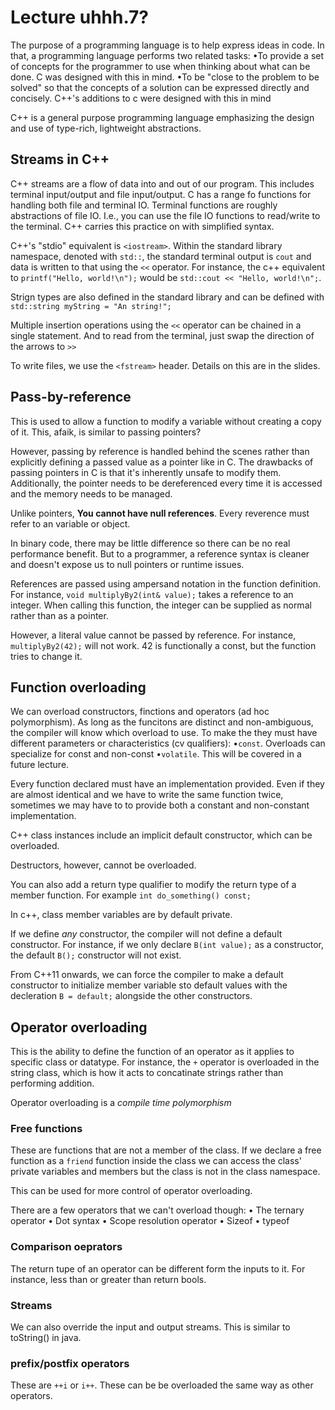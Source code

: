 # Lecture uhhh.7?

The purpose of a programming language is to help express ideas in code. In that, a programming language performs two related tasks:
    •To provide a set of concepts for the programmer to use when thinking about what can be done. C was designed with this in mind.
    •To be "close to the problem to be solved" so that the concepts of a solution can be expressed directly and concisely. C++'s additions to c were designed with this in mind

C++ is a general purpose programming language emphasizing the design and use of type-rich, lightweight abstractions.

## Streams in C++
C++ streams are a flow of data into and out of our program. This includes terminal input/output and file input/output.
C has a range fo functions for handling both file and terminal IO.
Terminal functions are roughly abstractions of file IO. I.e., you can use the file IO functions to read/write to the terminal. C++ carries this practice on with simplified syntax.

C++'s "stdio" equivalent is `<iostream>`. Within the standard library namespace, denoted with `std::`, the standard terminal output is `cout` and data is written to that using the `<<` operator. For instance, the c++ equivalent to `printf("Hello, world!\n");` would be `std::cout << "Hello, world!\n";`.

Strign types are also defined in the standard library and can be defined with `std::string myString = "An string!";`

Multiple insertion operations using the `<<` operator can be chained in a single statement. And to read from the terminal, just swap the direction of the arrows to `>>`

To write files, we use the `<fstream>` header. Details on this are in the slides.

## Pass-by-reference
This is used to allow a function to modify a variable without creating a copy of it. This, afaik, is similar to passing pointers?

However, passing by reference is handled behind the scenes rather than explicitly defining a passed value as a pointer like in C. The drawbacks of passing pointers in C is that it's inherently unsafe to modify them. Additionally, the pointer needs to be dereferenced every time it is accessed and the memory needs to be managed.

Unlike pointers, <b>You cannot have null references</b>. Every reverence must refer to an variable or object.

In binary code, there may be little difference so there can be no real performance benefit. But to a programmer, a reference syntax is cleaner and doesn't expose us to null pointers or runtime issues.

References are passed using ampersand notation in the function definition. For instance, `void multiplyBy2(int& value);` takes a reference to an integer. When calling this function, the integer can be supplied as normal rather than as a pointer.

However, a literal value cannot be passed by reference. For instance, `multiplyBy2(42);` will not work. 42 is functionally a const, but the function tries to change it.

## Function overloading
We can overload constructors, finctions and operators (ad hoc polymorphism).
As long as the funcitons are distinct and non-ambiguous, the compiler will know which overload to use. To make the they must have different parameters or characteristics (cv qualifiers):
    •`const`. Overloads can specialize for const and non-const
    •`volatile`. This will be covered in a future lecture.

Every function declared must have an implementation provided. Even if they are almost identical and we have to write the same function twice, sometimes we may have to to provide both a constant and non-constant implementation.

C++ class instances include an implicit default constructor, which can be overloaded.

Destructors, however, cannot be overloaded.

You can also add a return type qualifier to modify the return type of a member function. For example `int do_something() const;`

In c++, class member variables are by default private.

If we define *any* constructor, the compiler will not define a default constructor. For instance, if we only declare `B(int value);` as a constructor, the default `B();` constructor will not exist.

From C++11 onwards, we can force the compiler to make a default constructor to initialize member variable sto default values with the decleration `B = default;` alongside the other constructors.

## Operator overloading
This is the ability to define the function of an operator as it applies to specific class or datatype. For instance, the `+` operator is overloaded in the string class, which is how it acts to concatinate strings rather than performing addition.

Operator overloading is a *compile   time polymorphism*

### Free functions
These are functions that are not a member of the class. If we declare a free function as a `friend` function inside the class we can access the class' private variables and members but the class is not in the class namespace.

This can be used for more control of operator overloading.

There are a few operators that we can't overload though:
• The ternary operator
• Dot syntax
• Scope resolution operator
• Sizeof
• typeof

### Comparison oeprators
The return tupe of an operator can be different form the inputs to it. For instance, less than or greater than return bools.

### Streams
We can also override the input and output streams. This is similar to toString() in java.

### prefix/postfix operators
These are `++i` or `i++`. These can be be overloaded the same way as other operators.